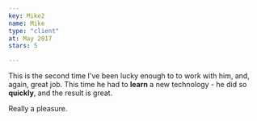 ```yaml
--- 
key: Mike2
name: Mike
type: "client"
at: May 2017
stars: 5

---
```


This is the second time I've been lucky enough to to work with him, and, again, great job. This time he had to **learn** a new technology - he did so **quickly**, and the result is great.

Really a pleasure.